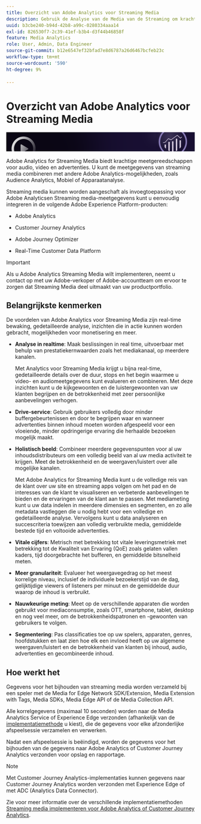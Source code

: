 ```yaml
---
title: Overzicht van Adobe Analytics voor Streaming Media
description: Gebruik de Analyse van de Media van de Streaming om krachtig inzicht voor inhoud, audio, en reclame te krijgen.
uuid: b3cbe240-b94d-42b8-a99c-0280334aaa14
exl-id: 826530f7-2c39-41ef-b3b4-d3f44b46858f
feature: Media Analytics
role: User, Admin, Data Engineer
source-git-commit: b12e6547ef32bfad7e8d6787a26d6467bcfeb23c
workflow-type: tm+mt
source-wordcount: '590'
ht-degree: 9%

---
```


# Overzicht van Adobe Analytics voor Streaming Media

![Banner](./assets/media_analytics_banner.png)

Adobe Analytics for Streaming Media biedt krachtige meetgereedschappen voor audio, video en advertenties. U kunt de meetgegevens van streaming media combineren met andere Adobe Analytics-mogelijkheden, zoals Audience Analytics, Mobiel of Apparaatanalyse.

Streaming media kunnen worden aangeschaft als invoegtoepassing voor Adobe Analytics<!-- update this when SKUs are available for other AEP products -->en Streaming media-meetgegevens kunt u eenvoudig integreren in de volgende Adobe Experience Platform-producten:

* Adobe Analytics

* Customer Journey Analytics

* Adobe Journey Optimizer

* Real-Time Customer Data Platform

>[!IMPORTANT]
>
>Als u Adobe Analytics Streaming Media wilt implementeren, neemt u contact op met uw Adobe-verkoper of Adobe-accountteam om ervoor te zorgen dat Streaming Media deel uitmaakt van uw productportfolio.

## Belangrijkste kenmerken

De voordelen van Adobe Analytics voor Streaming Media zijn real-time bewaking, gedetailleerde analyse, inzichten die in actie kunnen worden gebracht, mogelijkheden voor monetisering en meer.

* **Analyse in realtime**: Maak beslissingen in real time, uitvoerbaar met behulp van prestatiekernwaarden zoals het mediakanaal, op meerdere kanalen.

  Met Analytics voor Streaming Media krijgt u bijna real-time, gedetailleerde details over de duur, stops en het begin waarmee u video- en audiomeetgegevens kunt evalueren en combineren. Met deze inzichten kunt u de kijkgewoonten en de luistergewoonten van uw klanten begrijpen en de betrokkenheid met zeer persoonlijke aanbevelingen verhogen.

* **Drive-service**: Gebruik gebruikers volledig door minder buffergebeurtenissen en door te begrijpen waar en wanneer advertenties binnen inhoud moeten worden afgespeeld voor een vloeiende, minder opdringerige ervaring die herhaalde bezoeken mogelijk maakt.

* **Holistisch beeld**: Combineer meerdere gegevenspunten voor al uw inhoudsdistributeurs om een volledig beeld van al uw media activiteit te krijgen. Meet de betrokkenheid en de weergaven/luistert over alle mogelijke kanalen.

  Met Adobe Analytics for Streaming Media kunt u de volledige reis van de klant over uw site en streaming apps volgen om het pad en de interesses van de klant te visualiseren en verbeterde aanbevelingen te bieden en de ervaringen van de klant aan te passen.  Met mediameting kunt u uw data indelen in meerdere dimensies en segmenten, en zo alle metadata vastleggen die u nodig hebt voor een volledige en gedetailleerde analyse. Vervolgens kunt u data analyseren en succescriteria toewijzen aan volledig verbruikte media, gemiddelde bestede tijd en voltooide advertenties.

* **Vitale cijfers**: Metrisch met betrekking tot vitale leveringsmetriek met betrekking tot de Kwaliteit van Ervaring (QoE) zoals gelaten vallen kaders, tijd doorgebrachte het bufferen, en gemiddelde bitsnelheid meten.

* **Meer granulariteit**: Evalueer het weergavegedrag op het meest korrelige niveau, inclusief de individuele bezoekerstijd van de dag, gelijktijdige viewers of listeners per minuut en de gemiddelde duur waarop de inhoud is verbruikt.

* **Nauwkeurige meting**: Meet op de verschillende apparaten die worden gebruikt voor mediaconsumptie, zoals OTT, smartphone, tablet, desktop en nog veel meer, om de betrokkenheidspatronen en -gewoonten van gebruikers te volgen.

* **Segmentering**: Pas classificaties toe op uw spelers, apparaten, genres, hoofdstukken en laat zien hoe elk een invloed heeft op uw algemene weergaven/luistert en de betrokkenheid van klanten bij inhoud, audio, advertenties en gecombineerde inhoud.


## Hoe werkt het

Gegevens voor het bijhouden van streaming media worden verzameld bij een speler met de Media for Edge Network SDK/Extension, Media Extension with Tags, Media SDKs, Media Edge API of de Media Collection API.

Alle korrelgegevens (maximaal 10 seconden) worden naar de Media Analytics Service of Experience Edge verzonden (afhankelijk van de [implementatiemethode](/help/implementation/overview.md) u kiest), die de gegevens voor elke afzonderlijke afspeelsessie verzamelen en verwerken.

Nadat een afspeelsessie is beëindigd, worden de gegevens voor het bijhouden van de gegevens naar Adobe Analytics of Customer Journey Analytics verzonden voor opslag en rapportage.

>[!NOTE]
>
>Met Customer Journey Analytics-implementaties kunnen gegevens naar Customer Journey Analytics worden verzonden met Experience Edge of met ADC (Analytics Data Connector).


Zie voor meer informatie over de verschillende implementatiemethoden [Streaming media implementeren voor Adobe Analytics of Customer Journey Analytics](/help/implementation/overview.md).
